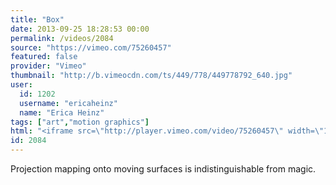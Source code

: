 ```yaml
---
title: "Box"
date: 2013-09-25 18:28:53 00:00
permalink: /videos/2084
source: "https://vimeo.com/75260457"
featured: false
provider: "Vimeo"
thumbnail: "http://b.vimeocdn.com/ts/449/778/449778792_640.jpg"
user:
  id: 1202
  username: "ericaheinz"
  name: "Erica Heinz"
tags: ["art","motion graphics"]
html: "<iframe src=\"http://player.vimeo.com/video/75260457\" width=\"1920\" height=\"1080\" frameborder=\"0\" webkitallowfullscreen mozallowfullscreen allowfullscreen></iframe>"
id: 2084
---
```


Projection mapping onto moving surfaces is indistinguishable from magic.